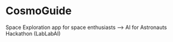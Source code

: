 # CosmoGuide
Space Exploration app for space enthusiasts --> AI for Astronauts Hackathon (LabLabAI)
